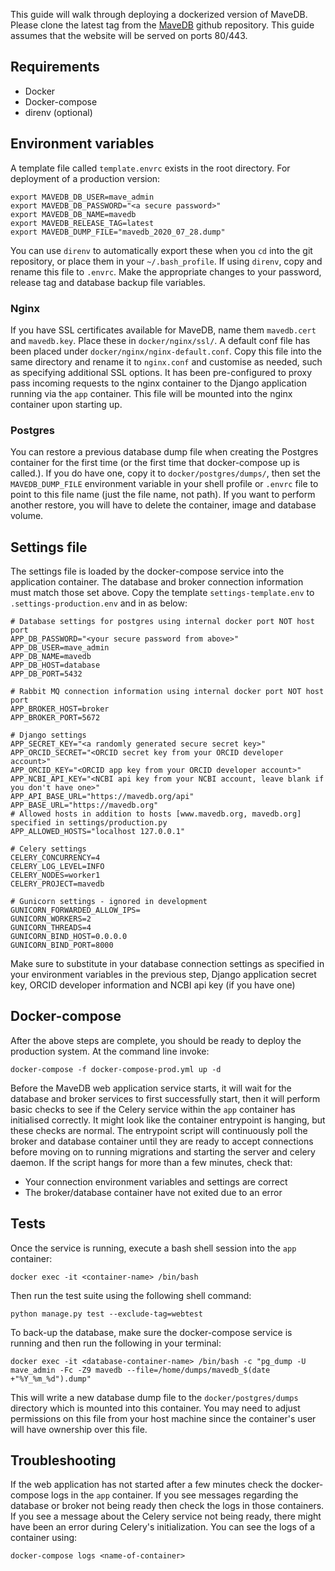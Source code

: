 This guide will walk through deploying a dockerized version of MaveDB. Please clone the latest tag from the 
[MaveDB](https://github.com/VariantEffect/mavedb/tags) github repository. This guide assumes that the website will be 
served on ports 80/443.


## Requirements
- Docker
- Docker-compose
- direnv (optional)


## Environment variables
A template file called `template.envrc` exists in the root directory. For deployment of a production version:

```shell
export MAVEDB_DB_USER=mave_admin
export MAVEDB_DB_PASSWORD="<a secure password>"
export MAVEDB_DB_NAME=mavedb
export MAVEDB_RELEASE_TAG=latest
export MAVEDB_DUMP_FILE="mavedb_2020_07_28.dump"
```

You can use `direnv` to automatically export these when you `cd` into the git repository, or place them in your 
`~/.bash_profile`. If using `direnv`, copy and rename this file to `.envrc`. Make the appropriate changes to your
password, release tag and database backup file variables.

### Nginx
If you have SSL certificates available for MaveDB, name them `mavedb.cert` and `mavedb.key`. Place these in 
`docker/nginx/ssl/`. A default conf file has been placed under `docker/nginx/nginx-default.conf`. Copy this file into 
the same directory and rename it to `nginx.conf` and customise as needed, such as specifying additional SSL options. It 
has been pre-configured to proxy pass incoming requests to the nginx container to the Django application running via 
the `app` container. This file will be mounted into the nginx container upon starting up.

### Postgres
You can restore a previous database dump file when creating the Postgres container for the first time (or the first time
that docker-compose up is called.). If you do have one, copy it to `docker/postgres/dumps/`, then set the `MAVEDB_DUMP_FILE`
environment variable in your shell profile or `.envrc` file to point to this file name (just the file name, not path). 
If you want to perform another restore, you will have to delete the container, image and database volume.


## Settings file
The settings file is loaded by the docker-compose service into the application container. The database and broker 
connection information must match those set above. Copy the template `settings-template.env` to `.settings-production.env`
and in as below:

```dotenv
# Database settings for postgres using internal docker port NOT host port
APP_DB_PASSWORD="<your secure password from above>"
APP_DB_USER=mave_admin
APP_DB_NAME=mavedb
APP_DB_HOST=database
APP_DB_PORT=5432 

# Rabbit MQ connection information using internal docker port NOT host port
APP_BROKER_HOST=broker
APP_BROKER_PORT=5672 

# Django settings
APP_SECRET_KEY="<a randomly generated secure secret key>"
APP_ORCID_SECRET="<ORCID secret key from your ORCID developer account>"
APP_ORCID_KEY="<ORCID app key from your ORCID developer account>"
APP_NCBI_API_KEY="<NCBI api key from your NCBI account, leave blank if you don't have one>"
APP_API_BASE_URL="https://mavedb.org/api"
APP_BASE_URL="https://mavedb.org"
# Allowed hosts in addition to hosts [www.mavedb.org, mavedb.org] specified in settings/production.py
APP_ALLOWED_HOSTS="localhost 127.0.0.1" 

# Celery settings
CELERY_CONCURRENCY=4
CELERY_LOG_LEVEL=INFO
CELERY_NODES=worker1
CELERY_PROJECT=mavedb

# Gunicorn settings - ignored in development
GUNICORN_FORWARDED_ALLOW_IPS=
GUNICORN_WORKERS=2
GUNICORN_THREADS=4
GUNICORN_BIND_HOST=0.0.0.0
GUNICORN_BIND_PORT=8000
```

Make sure to substitute in your database connection settings as specified in your environment variables in the previous
step, Django application secret key, ORCID developer information and NCBI api key (if you have one)

## Docker-compose
After the above steps are complete, you should be ready to deploy the production system. At the command line invoke:

```shell
docker-compose -f docker-compose-prod.yml up -d
```

Before the MaveDB web application service starts, it will wait for the database and broker services to first 
successfully start, then it will perform basic checks to see if the Celery service within the `app` container has 
initialised correctly. It might look like the container entrypoint is hanging, but these checks are normal. The entrypoint
script will continuously poll the broker and database container until they are ready to accept connections before moving 
on to running migrations and starting the server and celery daemon. If the script hangs for more than a few minutes, 
check that:

- Your connection environment variables and settings are correct
- The broker/database container have not exited due to an error


## Tests
Once the service is running, execute a bash shell session into the `app` container:

```shell
docker exec -it <container-name> /bin/bash
```

Then run the test suite using the following shell command:

```shell
python manage.py test --exclude-tag=webtest
```

To back-up the database, make sure the docker-compose service is running and then run the following in your terminal:

```shell
docker exec -it <database-container-name> /bin/bash -c "pg_dump -U mave_admin -Fc -Z9 mavedb --file=/home/dumps/mavedb_$(date +"%Y_%m_%d").dump"
```

This will write a new database dump file to the `docker/postgres/dumps` directory which is mounted into this container.
You may need to adjust permissions on this file from your host machine since the container's user will have ownership 
over this file.


## Troubleshooting
If the web application has not started after a few minutes check the docker-compose logs in the `app` container. If you 
see messages regarding the database or broker not being ready then check the logs in those containers. If you see a 
message about the Celery service not being ready, there might have been an error during Celery's initialization. You can
see the logs of a container using:

```shell
docker-compose logs <name-of-container>
```